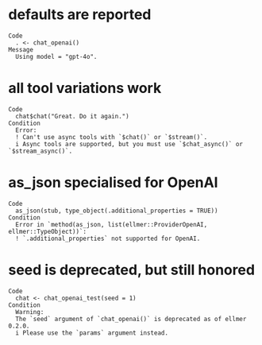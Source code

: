 # defaults are reported

    Code
      . <- chat_openai()
    Message
      Using model = "gpt-4o".

# all tool variations work

    Code
      chat$chat("Great. Do it again.")
    Condition
      Error:
      ! Can't use async tools with `$chat()` or `$stream()`.
      i Async tools are supported, but you must use `$chat_async()` or `$stream_async()`.

# as_json specialised for OpenAI

    Code
      as_json(stub, type_object(.additional_properties = TRUE))
    Condition
      Error in `method(as_json, list(ellmer::ProviderOpenAI, ellmer::TypeObject))`:
      ! `.additional_properties` not supported for OpenAI.

# seed is deprecated, but still honored

    Code
      chat <- chat_openai_test(seed = 1)
    Condition
      Warning:
      The `seed` argument of `chat_openai()` is deprecated as of ellmer 0.2.0.
      i Please use the `params` argument instead.

